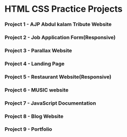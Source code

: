 <h1> HTML CSS Practice Projects</h1>
<h3>Project 1 - AJP Abdul kalam Tribute Website</h3>
<h3>Project 2 - Job Application Form(Responsive) </h3>
<h3>Project 3 - Parallax Website </h3>
<h3>Project 4 - Landing Page </h3>
<h3>Project 5 - Restaurant Website(Responsive) </h3>
<h3>Project 6 - MUSIC website </h3>
<h3>Project 7 - JavaScript Documentation </h3>
<h3>Project 8 - Blog Website </h3>
<h3>Project 9 - Portfolio </h3>
